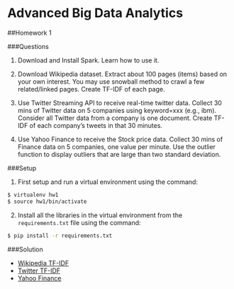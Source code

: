 # Advanced Big Data Analytics

##Homework 1

###Questions
1. Download and Install Spark. Learn how to use it.

2. Download Wikipedia dataset. Extract about 100 pages (items) based on your own interest. You may use snowball method to crawl a few related/linked pages. Create TF-IDF of each page.

3. Use Twitter Streaming API to receive real-time twitter data. Collect 30 mins of Twitter data on 5 companies using keyword=xxx (e.g., ibm). Consider all Twitter data from a company is one document. Create TF-IDF of each company’s tweets in that 30 minutes.

4. Use Yahoo Finance to receive the Stock price data. Collect 30 mins of Finance data on 5 companies, one value per minute. Use the outlier function to display outliers that are large than two standard deviation.

###Setup
1. First setup and run a virtual environment using the command:
  ```bash
  $ virtualenv hw1
  $ source hw1/bin/activate
  ```

2. Install all the libraries in the virtual environment from the
`requirements.txt` file using the command:
  ```bash
  $ pip install -r requirements.txt
  ```
###Solution
 - [Wikipedia TF-IDF](https://github.com/bahuljain/Adv-Big-Data-Analytics/tree/master/Wikipedia-TF-IDF)
 - [Twitter TF-IDF](https://github.com/bahuljain/Adv-Big-Data-Analytics/tree/master/Twitter-TF-IDF)
 - [Yahoo Finance](https://github.com/bahuljain/Adv-Big-Data-Analytics/tree/master/Yahoo-Finance)

